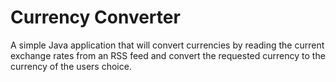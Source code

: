 Currency Converter
=========

A simple Java application that will convert currencies by reading the current exchange rates from an RSS feed and convert the requested currency to the currency of the users choice.

